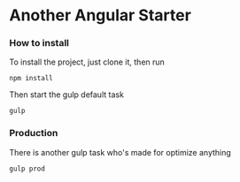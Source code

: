 # Another Angular Starter

### How to install

To install the project, just clone it, then run 

```
npm install
```
Then start the gulp default task  

```
gulp
```

### Production

There is another gulp task who's made for optimize anything 

```
gulp prod
```
